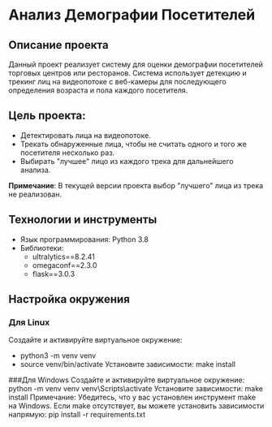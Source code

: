 # Анализ Демографии Посетителей

## Описание проекта
Данный проект реализует систему для оценки демографии посетителей торговых центров или ресторанов. 
Система использует детекцию и трекинг лиц на видеопотоке с веб-камеры для последующего определения возраста и пола каждого посетителя.

## Цель проекта:

- Детектировать лица на видеопотоке.
- Трекать обнаруженные лица, чтобы не считать одного и того же посетителя несколько раз.
- Выбирать "лучшее" лицо из каждого трека для дальнейшего анализа.

**Примечание**: В текущей версии проекта выбор "лучшего" лица из трека не реализован.

## Технологии и инструменты
- Язык программирования: Python 3.8
- Библиотеки:
  - ultralytics==8.2.41
  - omegaconf==2.3.0
  - flask==3.0.3

## Настройка окружения
### Для Linux
Создайте и активируйте виртуальное окружение:
- python3 -m venv venv
- source venv/bin/activate
Установите зависимости:
make install

###Для Windows
Создайте и активируйте виртуальное окружение:
python -m venv venv
venv\Scripts\activate
Установите зависимости:
make install
Примечание: Убедитесь, что у вас установлен инструмент make на Windows. Если make отсутствует, вы можете установить зависимости напрямую:
pip install -r requirements.txt

